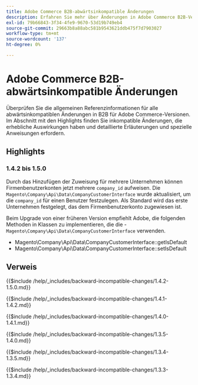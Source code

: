 ```yaml
---
title: Adobe Commerce B2B-abwärtsinkompatible Änderungen
description: Erfahren Sie mehr über Änderungen in Adobe Commerce B2B-Versionen, die möglicherweise eine Aktualisierung Ihres benutzerdefinierten Codes erfordern.
exl-id: 79b66843-3f34-4fe9-9670-53d19b749eb4
source-git-commit: 29663b8a88abc581b9543621ddb475f7d7903027
workflow-type: tm+mt
source-wordcount: '137'
ht-degree: 0%

---
```


# Adobe Commerce B2B-abwärtsinkompatible Änderungen

Überprüfen Sie die allgemeinen Referenzinformationen für alle abwärtsinkompatiblen Änderungen in B2B für Adobe Commerce-Versionen. Im Abschnitt mit den Highlights finden Sie inkompatible Änderungen, die erhebliche Auswirkungen haben und detaillierte Erläuterungen und spezielle Anweisungen erfordern.

## Highlights

### 1.4.2 bis 1.5.0

Durch das Hinzufügen der Zuweisung für mehrere Unternehmen können Firmenbenutzerkonten jetzt mehrere `company_id` aufweisen. Die `Magento\Company\Api\Data\CompanyCustomerInterface` wurde aktualisiert, um die `company_id` für einen Benutzer festzulegen. Als Standard wird das erste Unternehmen festgelegt, das dem Firmenbenutzerkonto zugewiesen ist.

Beim Upgrade von einer früheren Version empfiehlt Adobe, die folgenden Methoden in Klassen zu implementieren, die die -`Magento\Company\Api\Data\CompanyCustomerInterface` verwenden.

- Magento\Company\Api\Data\CompanyCustomerInterface::getIsDefault
- Magento\Company\Api\Data\CompanyCustomerInterface::setIsDefault

## Verweis

{{$include /help/_includes/backward-incompatible-changes/1.4.2-1.5.0.md}}

{{$include /help/_includes/backward-incompatible-changes/1.4.1-1.4.2.md}}

{{$include /help/_includes/backward-incompatible-changes/1.4.0-1.4.1.md}}

{{$include /help/_includes/backward-incompatible-changes/1.3.5-1.4.0.md}}

{{$include /help/_includes/backward-incompatible-changes/1.3.4-1.3.5.md}}

{{$include /help/_includes/backward-incompatible-changes/1.3.3-1.3.4.md}}
